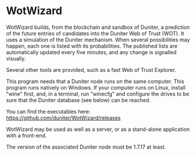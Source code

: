 # WotWizard

WotWizard builds, from the blockchain and sandbox of Duniter, a prediction of the future entries of candidates into the Duniter Web of Trust (WOT). It uses a simulation of the Duniter mechanism. When several possibilities may happen, each one is listed with its probabilities. The published lists are automatically updated every five minutes, and any change is signalled visually.

Several other tools are provided, such as a fast Web of Trust Explorer.

This program needs that a Duniter node runs on the same computer.
This program runs natively on Windows. If your computer runs on Linux, install "wine" first, and, in a terminal, run "winecfg" and configure the drives to be sure that the Duniter database (see below) can be reached.

You can find the executables here:
	https://github.com/duniter/WotWizard/releases

WotWizard may be used as well as a server, or as a stand-alone application with a front-end.

The version of the associated Duniter node must be 1.7.17 at least.

